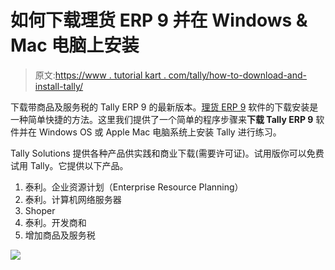 # 如何下载理货 ERP 9 并在 Windows & Mac 电脑上安装

> 原文:[https://www . tutorial kart . com/tally/how-to-download-and-install-tally/](https://www.tutorialkart.com/tally/how-to-download-and-install-tally/)

下载带商品及服务税的 Tally ERP 9 的最新版本。[理货 ERP 9](https://www.tutorialkart.com/tally/what-is-tally/) 软件的下载安装是一种简单快捷的方法。这里我们提供了一个简单的程序步骤来**下载 Tally ERP 9** 软件并在 Windows OS 或 Apple Mac 电脑系统上安装 Tally 进行练习。

Tally Solutions 提供各种产品供实践和商业下载(需要许可证)。试用版你可以免费试用 Tally。它提供以下产品。

1.  泰利。企业资源计划（Enterprise Resource Planning）
2.  泰利。计算机网络服务器
3.  Shoper
4.  泰利。开发商和
5.  增加商品及服务税

[![](../Images/925da31b32d6bc3827932f6c8afb11bb.png)](https://www.tutorialkart.com/)